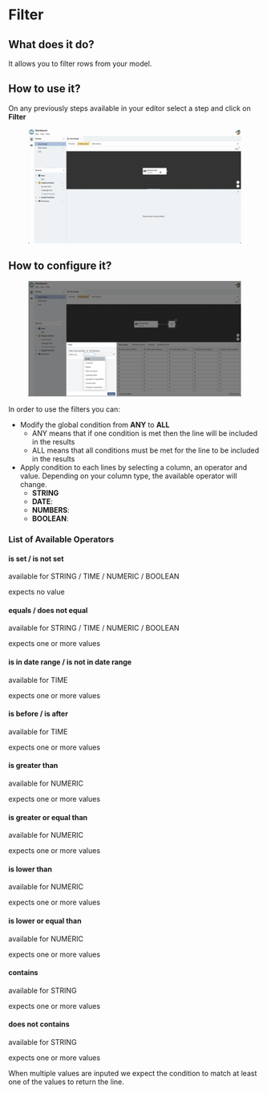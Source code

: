 # Filter

## What does it do?

It allows you to filter rows from your model.

## How to use it?

On any previously steps available in your editor select a step and click on **Filter**

<figure><img src="../../../../../.gitbook/assets/Screen Cast 2022-09-08 at 3.23.47 PM.gif" alt=""><figcaption></figcaption></figure>

## How to configure it?

<figure><img src="../../../../../.gitbook/assets/image (14) (2).png" alt=""><figcaption></figcaption></figure>

In order to use the filters you can:

* Modify the global condition from **ANY** to **ALL**
  * ANY means that if one condition is met then the line will be included in the results
  * ALL means that all conditions must be met for the line to be included in the results
* Apply condition to each lines by selecting a column, an operator and value. Depending on your column type, the available operator will change.
  * **STRING**&#x20;
  * **DATE**:
  * **NUMBERS**:
  * **BOOLEAN**:

### List of Available Operators

#### is set / is not set &#x20;

available for STRING / TIME / NUMERIC / BOOLEAN

expects no value

#### equals / does not equal

available for STRING / TIME / NUMERIC / BOOLEAN

expects one or more values

#### is in date range / is not in date range

available for TIME

expects one or more values

#### is before / is after

available for TIME

expects one or more values

#### is greater than

available for NUMERIC

expects one or more values

#### is greater or equal than

available for NUMERIC

expects one or more values

#### is lower than

available for NUMERIC

expects one or more values

#### is lower or equal than

available for NUMERIC

expects one or more values

#### contains

available for STRING

expects one or more values

#### does not contains

available for STRING

expects one or more values



When multiple values are inputed we expect the condition to match at least one of the values to return the line.
